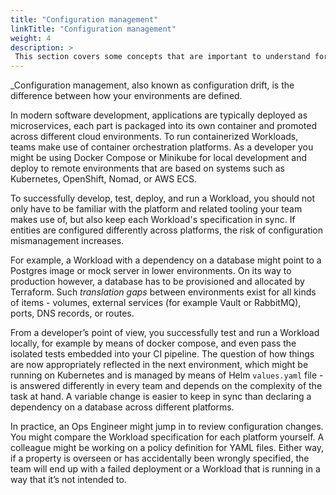 ```yaml
---
title: "Configuration management"
linkTitle: "Configuration management"
weight: 4
description: >
 This section covers some concepts that are important to understand for day to day Score usage and operation.
---
```


_Configuration management, also known as configuration drift, is the difference between how your environments are defined.

In modern software development, applications are typically deployed as microservices, each part is packaged into its own container and promoted across different cloud environments. To run containerized Workloads, teams make use of container orchestration platforms. As a developer you might be using Docker Compose or Minikube for local development and deploy to remote environments that are based on systems such as Kubernetes, OpenShift, Nomad, or AWS ECS.

To successfully develop, test, deploy, and run a Workload, you should not only have to be familiar with the platform and related tooling your team makes use of, but also keep each Workload's specification in sync. If entities are configured differently across platforms, the risk of configuration mismanagement increases.

For example, a Workload with a dependency on a database might point to a Postgres image or mock server in lower environments. On its way to production however, a database has to be provisioned and allocated by Terraform. Such _translation gaps_ between environments exist for all kinds of items - volumes, external services (for example Vault or RabbitMQ), ports, DNS records, or routes.

From a developer’s point of view, you successfully test and run a Workload locally, for example by means of docker compose, and even pass the isolated tests embedded into your CI pipeline. The question of how things are now appropriately reflected in the next environment, which might be running on Kubernetes and is managed by means of Helm `values.yaml` file - is answered differently in every team and depends on the complexity of the task at hand. A variable change is easier to keep in sync than declaring a dependency on a database across different platforms.

In practice, an Ops Engineer might jump in to review configuration changes. You might compare the Workload specification for each platform yourself. A colleague might be working on a policy definition for YAML files. Either way, if a property is overseen or has accidentally been wrongly specified, the team will end up with a failed deployment or a Workload that is running in a way that it’s not intended to.

